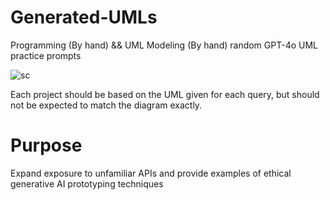 # Generated-UMLs
Programming (By hand) &amp;&amp; UML Modeling (By hand) random GPT-4o UML practice prompts

![sc](https://github.com/user-attachments/assets/e05b7b71-b344-4643-9c2c-6bea8b4ff7b3)

Each project should be based on the UML given for each query, but should not be expected
to match the diagram exactly.

# Purpose
Expand exposure to unfamiliar APIs and provide examples of ethical
generative AI prototyping techniques

